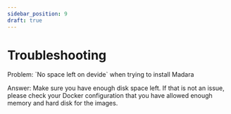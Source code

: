 ```yaml
---
sidebar_position: 9
draft: true
---
```


# Troubleshooting

<p>Problem: `No space left on devide` when trying to install Madara</p>
<p>Answer: Make sure you have enough disk space left. If that is not an issue, please check your Docker configuration that you have allowed enough memory and hard disk for the images.</p>